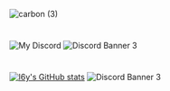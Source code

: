 ![carbon (3)](https://user-images.githubusercontent.com/97213130/196414435-06c9733e-3668-49c2-8b97-41a141973979.png)
#
![My Discord](https://discord-readme-badge.vercel.app/api?id=914882373110345728)
![Discord Banner 3](https://discordapp.com/api/guilds/913747614967689247/widget.png?style=banner3)
#
[![I6y's GitHub stats](https://github-readme-stats.vercel.app/api?username=Ixf1nity)](https://github.com/anuraghazra/github-readme-stats)
![Discord Banner 3](https://discordapp.com/api/guilds/913747614967689247/widget.png?style=banner4)

